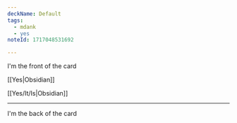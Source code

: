 ```yaml
---
deckName: Default
tags:
  - mdank
  - yes
noteId: 1717048531692

---
```


I'm the front of the card

\[\[Yes|Obsidian]]

\[\[Yes/It/Is|Obsidian]]

---

I'm the back of the card